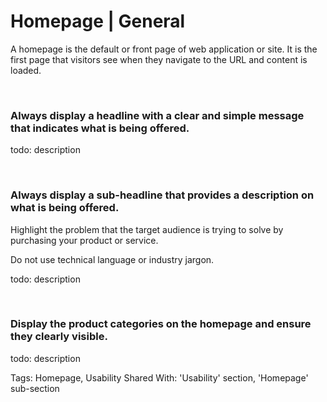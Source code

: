 # Homepage | General

A homepage is the default or front page of web application or site. It is the first page that visitors see when they navigate to the URL and content is loaded.

<br>


### Always display a headline with a clear and simple message that indicates what is being offered.

todo: description

<br>


### Always display a sub-headline that provides a description on what is being offered.

Highlight the problem that the target audience is trying to solve by purchasing your product or service.

Do not use technical language or industry jargon.

todo: description

<br>


### Display the product categories on the homepage and ensure they clearly visible.

todo: description

Tags: Homepage, Usability
Shared With: 'Usability' section, 'Homepage' sub-section

<br>